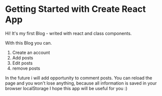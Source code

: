 # Getting Started with Create React App

Hi! It's my first Blog - writed with react and class components.

With this Blog you can.

1. Create an account
2. Add posts
3. Edit posts
4. remove posts

In the future i will add opportunity to comment posts.
You can reload the page and you won't lose anything, because all information is saved in your browser localStorage
I hope this app will be useful for you :)
